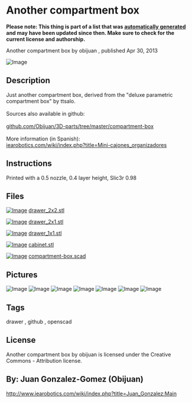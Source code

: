 Another compartment box
===============
**Please note: This thing is part of a list that was [automatically generated](https://github.com/carlosgs/export-things) and may have been updated since then. Make sure to check for the current license and authorship.**  

Another compartment box  by obijuan , published Apr 30, 2013

![Image](img/Cajones-organizadores-1_display_large.jpg)

Description
--------
Just another compartment box, derived from the "deluxe parametric compartment box" by ttsalo.  <br />
<br />
Sources also available in github:  <br />
<br />
<a href="https://github.com/Obijuan/3D-parts/tree/master/compartment-box" target="_blank" rel="nofollow">github.com/Obijuan/3D-parts/tree/master/compartment-box</a> <br />
<br />
More information (in Spanish):  <br />
<a href="http://www.iearobotics.com/wiki/index.php?title=Mini-cajones_organizadores" target="_blank" rel="nofollow">iearobotics.com/wiki/index.php?title=Mini-cajones_organizadores</a>

Instructions
--------
Printed with a 0.5 nozzle, 0.4 layer height, Slic3r 0.98

Files
--------
[![Image](img/drawer_2x2_preview_tinycard.jpg)](drawer_2x2.stl)
 [ drawer_2x2.stl](drawer_2x2.stl)  

[![Image](img/drawer_2x1_preview_tinycard.jpg)](drawer_2x1.stl)
 [ drawer_2x1.stl](drawer_2x1.stl)  

[![Image](img/drawer_1x1_preview_tinycard.jpg)](drawer_1x1.stl)
 [ drawer_1x1.stl](drawer_1x1.stl)  

[![Image](img/cabinet_preview_tinycard.jpg)](cabinet.stl)
 [ cabinet.stl](cabinet.stl)  

[![Image](img/Gears_preview_tinycard.jpg)](compartment-box.scad)
 [ compartment-box.scad](compartment-box.scad)  



Pictures
--------
![Image](img/drawer_1x1_display_large.jpg)
![Image](img/cabinet_display_large.jpg)
![Image](img/drawer_2x1_display_large.jpg)
![Image](img/drawer_2x2_display_large.jpg)
![Image](img/cajones-organizadores-2_display_large.jpg)
![Image](img/cajones-organizadores-3_display_large.jpg)
![Image](img/cajones-organizadores-4_display_large.jpg)


Tags
--------
drawer , github , openscad  

  

License
--------
Another compartment box by obijuan is licensed under the Creative Commons - Attribution license.  



By: Juan Gonzalez-Gomez (Obijuan)
--------
<http://www.iearobotics.com/wiki/index.php?title=Juan_Gonzalez:Main>